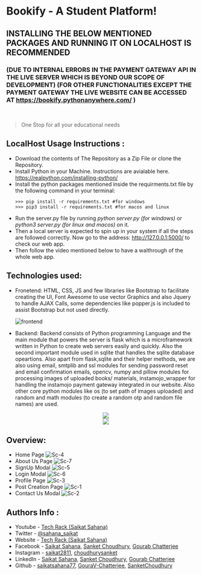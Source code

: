 # Bookify - A Student Platform!

## INSTALLING THE BELOW MENTIONED PACKAGES AND RUNNING IT ON LOCALHOST IS RECOMMENDED 
### (DUE TO INTERNAL ERRORS IN THE PAYMENT GATEWAY API IN THE LIVE SERVER WHICH IS BEYOND OUR SCOPE OF DEVELOPMENT) (FOR OTHER FUNCTIONALITIES EXCEPT THE PAYMENT GATEWAY THE LIVE WEBSITE CAN BE ACCESSED AT https://bookify.pythonanywhere.com/ )
<br>

>One Stop for all your educational needs

## LocalHost Usage Instructions :

- Download the contents of The Repository as a Zip File or clone the Repository.
- Install Python in your Machine. Instructions are avialable here. https://realpython.com/installing-python/
- Install the python packages mentioned inside the requirments.txt file by the following command in your terminal:
    ```python3
    >>> pip install -r requirements.txt #for windows
    >>> pip3 install -r requirements.txt #for macos and linux
    ``` 
- Run the server.py file by running <i>python server.py (for windows)</i> or <i>python3 server.py (for linux and macos)</i> on it.
- Then a local server is expected to spin up in your system if all the steps are followed correctly. Now go to the address:  http://127.0.0.1:5000/ to check our web app. 
- Then follow the video mentioned below to have a walthrough of the whole web app.

## Technologies used:
- Fronetend: HTML, CSS, JS and few libraries like Bootstrap to facilitate creating the UI, Font Awesome to use vector Graphics and also Jquery to handle AJAX Calls, some dependencies like popper.js is included to assist Bootstrap but not used directly.

    ![frontend](./readme_assets/frontend.png)

- Backend: Backend consists of Python programming Language and the main module that powers the server is flask which is a microframework written in Python to create web servers easily and quickly. Also the second important module used in sqlite that handles the sqlite database opeartions. Also apart from flask,sqlite and their helper methods, we are also using email, smtplib and ssl modules for sending password reset and email confirmation emails, opencv, numpy and pillow modules for processing images of uploaded books/ materials, instamojo_wrapper for handling the instamojo payment gateway integrated in our website. Also other core python modules like os (to set path of images uploaded) and random and math modules (to create a random otp and random file names) are used.

    <p align="center">
        <img src="./readme_assets/backend_1.png">
        <br>
        <img src="./readme_assets/backend_2.png">
    </p>




## Overview:
- Home Page
![Sc-4](./readme_assets/screen4.png)
- About Us Page
![Sc-7](./readme_assets/screen7.png)
- SignUp Modal
![Sc-5](./readme_assets/screen5.png)
- Login Modal
![Sc-6](./readme_assets/screen6.png)
- Profile Page
![Sc-3](./readme_assets/screen3.png)
- Post Creation Page
![Sc-1](./readme_assets/screen1.png)
- Contact Us Modal
![Sc-2](./readme_assets/screen2.png)


## Authors Info :

- Youtube - [Tech Rack (Saikat Sahana)](https://www.youtube.com/TechRack)
- Twitter - [@sahana_saikat](https://twitter.com/sahana_saikat)
- Website - [Tech Rack (Saikat Sahana)](https://tech-rack.in)
- Facebook - [Saikat Sahana](https://www.facebook.com/saikat.sahana.75), [Sanket Choudhury](https://www.facebook.com/sanket.choudhury.92/), [Gourab Chatterjee](https://www.facebook.com/profile.php?id=100008842748927)
- Instagram - [saikat2811](https://www.instagram.com/saikat2811/), [choudhurysanket](https://www.instagram.com/choudhurysanket/)
- LinkedIn - [Saikat Sahana](https://www.linkedin.com/in/saikat-sahana-454608118), [Sanket Choudhury](https://www.linkedin.com/in/sanket-choudhury-522772201/), [Gourab Chatterjee](https://www.linkedin.com/in/gourab-chatterjee-a902221a4)
- Github - [saikatsahana77](https://github.com/saikatsahana77), [GouraV-Chatterjee](https://github.com/GouraV-Chatterjee), [SanketChoudhury](https://github.com/SanketChoudhury)
